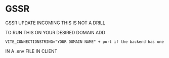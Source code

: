 # GSSR

GSSR UPDATE INCOMING THIS IS NOT A DRILL

TO RUN THIS ON YOUR DESIRED DOMAIN ADD

```
VITE_CONNECTIONSTRING="YOUR DOMAIN NAME" + port if the backend has one
```

IN A .env FILE IN CLIENT
